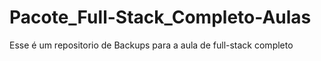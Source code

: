 # Pacote_Full-Stack_Completo-Aulas
 Esse é um repositorio de Backups para a aula de full-stack completo
